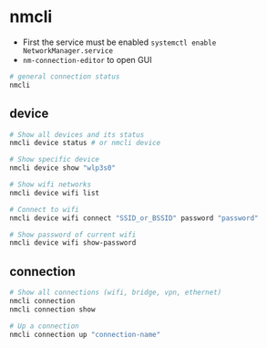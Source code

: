 # nmcli

- First the service must be enabled `systemctl enable NetworkManager.service`
- `nm-connection-editor` to open GUI

```sh
# general connection status
nmcli
```

## device

```sh
# Show all devices and its status
nmcli device status # or nmcli device

# Show specific device
nmcli device show "wlp3s0"

# Show wifi networks
nmcli device wifi list

# Connect to wifi
nmcli device wifi connect "SSID_or_BSSID" password "password"

# Show password of current wifi
nmcli device wifi show-password
```

## connection

```sh
# Show all connections (wifi, bridge, vpn, ethernet)
nmcli connection
nmcli connection show

# Up a connection
nmcli connection up "connection-name"
```
